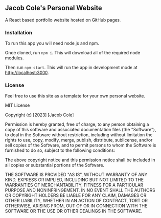 ## Jacob Cole's Personal Website
A React based portfolio website hosted on GitHub pages.

### Installation

To run this app you will need node.js and npm.

Once cloned, run `npm i`.
This will download all of the required node modules.

Then run `npm start`.
This will run the app in development mode at [http://localhost:3000](http://localhost:3000).

### License

Feel free to use this site as a template for your own personal website.

MIT License

Copyright (c) [2023] [Jacob Cole]

Permission is hereby granted, free of charge, to any person obtaining a copy
of this software and associated documentation files (the "Software"), to deal
in the Software without restriction, including without limitation the rights
to use, copy, modify, merge, publish, distribute, sublicense, and/or sell
copies of the Software, and to permit persons to whom the Software is
furnished to do so, subject to the following conditions:

The above copyright notice and this permission notice shall be included in all
copies or substantial portions of the Software.

THE SOFTWARE IS PROVIDED "AS IS", WITHOUT WARRANTY OF ANY KIND, EXPRESS OR
IMPLIED, INCLUDING BUT NOT LIMITED TO THE WARRANTIES OF MERCHANTABILITY,
FITNESS FOR A PARTICULAR PURPOSE AND NONINFRINGEMENT. IN NO EVENT SHALL THE
AUTHORS OR COPYRIGHT HOLDERS BE LIABLE FOR ANY CLAIM, DAMAGES OR OTHER
LIABILITY, WHETHER IN AN ACTION OF CONTRACT, TORT OR OTHERWISE, ARISING FROM,
OUT OF OR IN CONNECTION WITH THE SOFTWARE OR THE USE OR OTHER DEALINGS IN THE
SOFTWARE.
